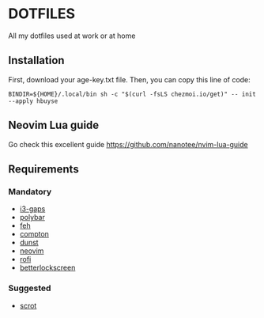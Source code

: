 # DOTFILES

All my dotfiles used at work or at home

## Installation

First, download your age-key.txt file.
Then, you can copy this line of code:

```
BINDIR=${HOME}/.local/bin sh -c "$(curl -fsLS chezmoi.io/get)" -- init --apply hbuyse
```

## Neovim Lua guide

Go check this excellent guide https://github.com/nanotee/nvim-lua-guide

## Requirements

### Mandatory

- [i3-gaps](https://github.com/Airblader/i3)
- [polybar](https://github.com/polybar/polybar)
- [feh](https://github.com/derf/feh)
- [compton](https://github.com/chjj/compton)
- [dunst](https://github.com/dunst-project/dunst)
- [neovim](https://github.com/neovim/neovim)
- [rofi](https://github.com/davatorium/rofi)
- [betterlockscreen](https://github.com/betterlockscreen/betterlockscreen)

### Suggested

- [scrot](https://github.com/dreamer/scrot)
